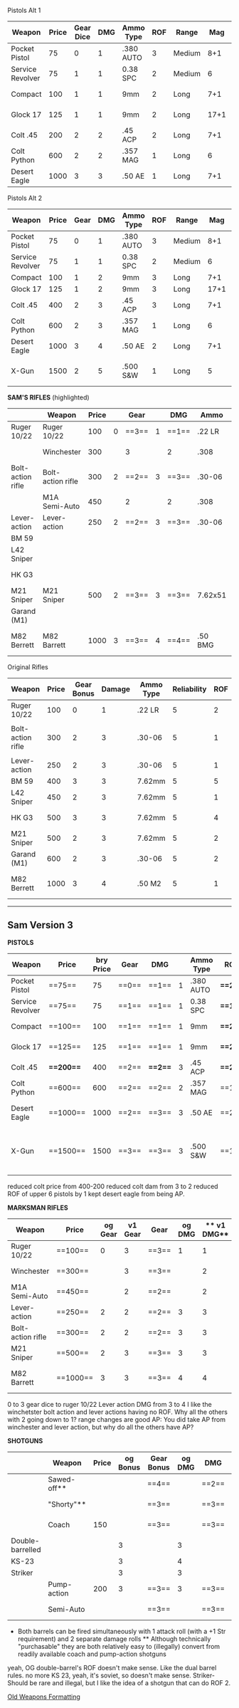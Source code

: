 Pistols Alt 1

| **Weapon**       | **Price** | **Gear Dice** | **DMG** | **Ammo Type** | **ROF** | **Range** | **Mag** | **Features**  | **Hide** | **Str** | **Weight** | Supply |     |
| ---------------- | --------- | ------------- | ------- | ------------- | ------- | --------- | ------- | ------------- | -------- | ------- | ---------- | ------ | --- |
| Pocket Pistol    | 75        | 0             | 1       | .380 AUTO     | 3       | Medium    | 8+1     | Arm, 1H       | +3       | 1       | 0.25       | 1/F    |     |
| Service Revolver | 75        | 1             | 1       | 0.38 SPC      | 2       | Medium    | 6       | Arm, 1H       | +3       | 2       | 0.5        | 1/F    |     |
| Compact          | 100       | 1             | 1       | 9mm           | 2       | Long      | 7+1     | Arm, 1H-1     | +2       | 2       | 0.5        | 1/F    |     |
| Glock 17         | 125       | 1             | 1       | 9mm           | 2       | Long      | 17+1    | Arm, 1H-1     | +1       | 2       | 0.5        | 1/F    |     |
| Colt .45         | 200       | 2             | 2       | .45 ACP       | 2       | Long      | 7+1     | Arm, 1H-2     | +1       | 2       | 0.5        | 1/F    |     |
| Colt Python      | 600       | 2             | 2       | .357 MAG      | 1       | Long      | 6       | Arm, 1H-1     | 0        | 2       | 0.5        | 2/F    |     |
| Desert Eagle     | 1000      | 3             | 3       | .50 AE        | 1       | Long      | 7+1     | AP, arm, 1H-3 | -1       | 3       | 0.75       | 3/F    |     |


Pistols Alt 2

| **Weapon**       | **Price** | **Gear** | **DMG** | **Ammo Type** | **ROF** | **Range** | **Mag** | **Jam** | **Features**     | **Hide** | **Str** | **Weight** | Supply |
| ---------------- | --------- | -------- | ------- | ------------- | ------- | --------- | ------- | ------- | ---------------- | -------- | ------- | ---------- | ------ |
| Pocket Pistol    | 75        | 0        | 1       | .380 AUTO     | 3       | Medium    | 8+1     | 5       | Arm, 1H          | +3       | 1       | 0.25       | 1/F    |
| Service Revolver | 75        | 1        | 1       | 0.38 SPC      | 2       | Medium    | 6       | 10      | Arm, 1H          | +3       | 2       | 0.5        | 1/F    |
| Compact          | 100       | 1        | 2       | 9mm           | 3       | Long      | 7+1     | 5       | Arm, 1H          | +2       | 2       | 0.5        | 1/F    |
| Glock 17         | 125       | 1        | 2       | 9mm           | 3       | Long      | 17+1    | 5       | Arm, 1H          | +1       | 2       | 0.5        | 1/F    |
| Colt .45         | 400       | 2        | 3       | .45 ACP       | 3       | Long      | 7+1     | 5       | Arm, 1H-1        | +1       | 2       | 0.5        | 1/F    |
| Colt Python      | 600       | 2        | 3       | .357 MAG      | 1       | Long      | 6       | 10      | Arm, 1H-1        | 0        | 2       | 0.5        | 2/F    |
| Desert Eagle     | 1000      | 3        | 4       | .50 AE        | 2       | Long      | 7+1     | 5       | Arm, 1H-2        | -1       | 3       | 0.75       | 3/F    |
| X-Gun            | 1500      | 2        | 5       | .500 S&W      | 1       | Long      | 5       | 10      | Arm, 1H-3, Scary | -2       | 4       | 1          | 4/F    |


**SAM'S RIFLES** (highlighted)

|                   | **Weapon**        | **Price** |     | **Gear** |     | **DMG** | **Ammo** |     | **ROF** |         | **Range**   | **Mag** | **Jam** |                      | **Features**        | **Str** | **Weight** | Supply |
| ----------------- | ----------------- | --------- | --- | -------- | --- | ------- | -------- | --- | ------- | ------- | ----------- | ------- | ------- | -------------------- | ------------------- | ------- | ---------- | ------ |
| Ruger 10/22       | Ruger 10/22       | 100       | 0   | ==3==    | 1   | ==1==   | .22 LR   | 2   | ==2==   | Long    | ==Distant== | 10      | 7       | 1H-3                 | ==1H-3, AP==        | 1       | 2          | 1/F    |
|                   | Winchester        | 300       |     | 3        |     | 2       | .308     |     | ==1==   |         | ==Extreme== | 10      | 11      |                      | ==1H-3, AP==        | 2       | 2          | 1/F    |
| Bolt-action rifle | Bolt-action rifle | 300       | 2   | ==2==    | 3   | ==3==   | .30-06   | 1   | ==1==   | Extreme | ==Extreme== | 5       | 11      | 1H-3                 | ==1H-3, AP==        | 2       | 1          | 2/F    |
|                   | M1A Semi-Auto     | 450       |     | 2        |     | 2       | .308     |     | ==2==   |         | ==Distant== | 20      | 7       |                      | ==1H-3, AP==        | 2       | 2          | 3/R    |
| Lever-action      | Lever-action      | 250       | 2   | ==2==    | 3   | ==3==   | .30-06   | 1   | ==1==   | Long    | ==Distant== | 8       | 9       | 1H-3                 | ==1H-3, AP==        | 3       | 1          | 2/F    |
| BM 59             |                   |           |     |          |     |         |          |     |         |         |             |         |         | 1H-3                 |                     |         |            |        |
| L42 Sniper        |                   |           |     |          |     |         |          |     |         |         |             |         |         | 1H-3                 |                     |         |            |        |
| HK G3             |                   |           |     |          |     |         |          |     |         |         |             |         |         | AP, 1H-3             |                     |         |            |        |
| M21 Sniper        | M21 Sniper        | 500       | 2   | ==3==    | 3   | ==3==   | 7.62x51  | 2   | ==2==   | Extreme | ==Extreme== | 20      | 7       | 1H-3                 | ==1H-3, AP==        | 2       | 2          | 4/R    |
| Garand (M1)       |                   |           |     |          |     |         |          | 2   |         | Distant |             |         |         | 1H-3                 |                     |         |            |        |
| M82 Berrett       | M82 Barrett       | 1000      | 3   | ==3==    | 4   | ==4==   | .50 BMG  | 1   | ==2==   | Extreme | ==Extreme== | 10      | 7       | AP, 1H-3, Terrifying | ==1H-3, AP, Scary== | 3       | 3          | 4/X    |

Original Rifles

| **Weapon**        | **Price** | **Gear Bonus** | **Damage** | **Ammo Type** | **Reliability** | **ROF** | **Max Range** | **Mag Cap** | **Features**         | **Weight** | Supply |
| ----------------- | --------- | -------------- | ---------- | ------------- | --------------- | ------- | ------------- | ----------- | -------------------- | ---------- | ------ |
| Ruger 10/22       | 100       | 0              | 1          | .22 LR        | 5               | 2       | Long          | 10          | 1H-3                 | 2          | 1/F    |
|                   |           |                |            |               |                 |         |               |             |                      |            |        |
| Bolt-action rifle | 300       | 2              | 3          | .30-06        | 5               | 1       | Extreme       | 5           | 1H-3                 | 1          | 2/F    |
|                   |           |                |            |               |                 |         |               |             |                      |            |        |
| Lever-action      | 250       | 2              | 3          | .30-06        | 5               | 1       | Long          | 8           | 1H-3                 | 1          | 2/F    |
| BM 59             | 400       | 3              | 3          | 7.62mm        | 5               | 5       | Distant       | 20          | 1H-3                 | 2          | 2/R    |
| L42 Sniper        | 450       | 2              | 3          | 7.62mm        | 5               | 1       | Extreme       | 10          | 1H-3                 | 2          | 3/R    |
| HK G3             | 500       | 3              | 3          | 7.62mm        | 5               | 4       | Distant       | 20          | AP, 1H-3             | 2          | 3/R    |
| M21 Sniper        | 500       | 2              | 3          | 7.62mm        | 5               | 2       | Extreme       | 20          | 1H-3                 | 2          | 4/R    |
| Garand (M1)       | 600       | 2              | 3          | .30-06        | 5               | 2       | Distant       | 8           | 1H-3                 | 2          | 2/F    |
| M82 Berrett       | 1000      | 3              | 4          | .50 M2        | 5               | 1       | Extreme       | 10          | AP, 1H-3, Terrifying | 3          | 4/X    |

-------------------------------------
Sam Version 3
-------------------------------------------------------------
**PISTOLS**

| **Weapon**       | **Price**   | bry Price | **Gear** | **DMG**   |     | **Ammo Type** | **ROF**   | bry ROF | **Range**  | **Mag** | **Jam** | **Features**         | bry Features                     | **Hide** | **Str**   | **Weight** | Supply  |
| ---------------- | ----------- | --------- | -------- | --------- | --- | ------------- | --------- | ------- | ---------- | ------- | ------- | -------------------- | -------------------------------- | -------- | --------- | ---------- | ------- |
| Pocket Pistol    | ==75==      | 75        | ==0==    | ==1==     | 1   | .380 AUTO     | **==2==** | 3       | ==Medium== | 8+1     | 5       | ==Arm, 1H==          | Small, 1H                        | ==+3==   | **==1==** | ==0.25==   | ==1/F== |
| Service Revolver | ==75==      | 75        | ==1==    | ==1==     | 1   | 0.38 SPC      | **==1==** | 2       | ==Medium== | 6       | 10      | ==Arm, 1H==          | Small, 1H                        | ==+3==   | **==2==** | ==0.5==    | ==1/F== |
| Compact          | ==100==     | 100       | ==1==    | ==1==     | 1   | 9mm           | **==2==** | 3       | ==Long==   | 7+1     | 5       | ==Arm, 1H==          | Small, 1H                        | ==+2==   | **==2==** | ==0.5==    | ==1/F== |
| Glock 17         | ==125==     | 125       | ==1==    | ==1==     | 1   | 9mm           | **==2==** | 3       | ==Long==   | 17+1    | 5       | ==Arm, 1H==          | Small, 1H                        | ==+1==   | **==2==** | ==0.5==    | ==1/F== |
| Colt .45         | **==200==** | 400       | ==2==    | **==2==** | 3   | .45 ACP       | **==2==** | 3       | ==Long==   | 7+1     | 5       | ==Arm, 1H-1==        | Small, 1H-1                      | ==+1==   | **==2==** | ==0.5==    | ==1/F== |
| Colt Python      | ==600==     | 600       | ==2==    | ==2==     | 2   | .357 MAG      | ==1==     | 1       | ==Long==   | 6       | 10      | ==Arm, 1H-1==        | Small, 1H-1                      | ==0==    | **==2==** | ==0.5==    | ==2/F== |
| Desert Eagle     | ==1000==    | 1000      | ==2==    | ==3==     | 3   | .50 AE        | ==2==     | 2       | ==Long==   | 7+1     | 5       | **==Arm, 1H-2==**    | AP, Small, 1H-2                  | ==-1==   | **==3==** | ==0.75==   | ==3/F== |
| X-Gun            | ==1500==    | 1500      | ==3==    | ==3==     | 3   | .500 S&W      | ==1==     | 1       | ==Long==   | 5       | 10      | ==Arm, 1H-3, Scary== | Small, Heavy, Scary, 1H-3, STR 3 | ==-2==   | **==4==** | ==1==      | ==4/F== |
reduced colt price from 400-200
reduced colt dam from 3 to 2
reduced ROF of upper 6 pistols by 1
kept desert eagle from being AP.

**MARKSMAN RIFLES**

| **Weapon**        | **Price** | og Gear | **v1 Gear** | **Gear** | og DMG | ** v1 DMG** | **DMG** | **Ammo Type** | og ROF | ** v1 ROF** | **ROF** | og Range | ** v1 Range** | **Range**   | **Mag** | **Jam** | og Features          | ** v1 Features** | **Features**        | **Str** | **Weight** | Supply  |
| ----------------- | --------- | ------- | ----------- | -------- | ------ | ----------- | ------- | ------------- | ------ | ----------- | ------- | -------- | ------------- | ----------- | ------- | ------- | -------------------- | ---------------- | ------------------- | ------- | ---------- | ------- |
| Ruger 10/22       | ==100==   | 0       | 3           | ==3==    | 1      | 1           | ==1==   | .22 LR        | 2      | 2           | ==1==   | Long     | Distant       | ==Long==    | ==10==  | 5       | 1H-3                 | 1H-3, AP         | ==1H-3, AP==        | ==1==   | ==2==      | ==1/F== |
| Winchester        | ==300==   |         | 3           | ==3==    |        | 2           | ==3==   | .308          |        | 1           | ==/==   |          | Extreme       | ==Distant== | ==10==  | 10      |                      | 1H-3, AP         | ==1H-3==            | ==2==   | ==2==      | ==1/F== |
| M1A Semi-Auto     | ==450==   |         | 2           | ==2==    |        | 2           | ==2==   | .308          |        | 2           | ==1==   |          | Distant       | ==Distant== | ==20==  | 5       |                      | 1H-3, AP         | ==1H-3, AP==        | ==2==   | ==2==      | ==3/R== |
| Lever-action      | ==250==   | 2       | 2           | ==2==    | 3      | 3           | ==4==   | .30-06        | 1      | 1           | ==/==   | Long     | Distant       | ==Extreme== | ==8==   | 5       | 1H-3                 | 1H-3, AP         | ==1H-3==            | ==3==   | ==1==      | ==2/F== |
| Bolt-action rifle | ==300==   | 2       | 2           | ==2==    | 3      | 3           | ==3==   | .30-06        | 1      | 1           | ==/==   | Extreme  | Extreme       | ==Extreme== | ==5==   | 10      | 1H-3                 | 1H-3, AP         | ==1H-3. AP==        | ==2==   | ==1==      | ==1/F== |
| M21 Sniper        | ==500==   | 2       | 3           | ==3==    | 3      | 3           | ==3==   | 7.62x51       | 2      | 2           | ==1==   | Extreme  | Extreme       | ==Extreme== | ==20==  | 5       | 1H-3                 | 1H-3, AP         | ==1H-3, AP==        | ==2==   | ==2==      | ==4/R== |
| M82 Barrett       | ==1000==  | 3       | 3           | ==3==    | 4      | 4           | ==4==   | .50 BMG       | 1      | 2           | ==1==   | Extreme  | Extreme       | ==Extreme== | ==10==  | 5       | AP, 1H-3, Terrifying | 1H-3, AP, Scary  | ==1H-3, AP, Scary== | ==3==   | ==3==      | ==4/R== |
0 to 3 gear dice to ruger 10/22
Lever action DMG from 3 to 4
I like the winchetster bolt action and lever actions having no ROF. Why all the others with 2 going down to 1?
range changes are good
AP: You did take AP from winchester and lever action, but why do all the others have AP?


**SHOTGUNS**

|                  | **Weapon**  | **Price** | og Bonus | **Gear Bonus** | og DMG | **DMG** | og Ammo | **Ammo** | og ROF | **ROF** |        | **Range**  | **Mag** | **Jam** | **Features** | **Hide** | **Str**  | **Weight** | Supply  |
| ---------------- | ----------- | --------- | -------- | -------------- | ------ | ------- | ------- | -------- | ------ | ------- | ------ | ---------- | ------- | ------- | ------------ | -------- | -------- | ---------- | ------- |
|                  | Sawed-off** |           |          | ==4==          |        | ==2==   |         | 12 GA    |        | ==1==   |        | ==Short==  | 2*      | 10      | ==1H-1==     | ==-2==   | ==3/4*== |            | ==4/R== |
|                  | "Shorty"**  |           |          | ==3==          |        | ==3==   |         | 12 GA    |        | ==/==   |        | ==Medium== | 3+1     | 5       | ==1H-2==     | ==-3==   | ==3==    |            | ==3/R== |
|                  | Coach       | 150       |          | ==3==          |        | ==3==   |         | 12 GA    |        | ==1==   |        | ==Long==   | 2*      | 10      | ==1H-3==     | ==N/A==  | ==2/3*== | ==1==      | ==1/F== |
| Double-barrelled |             |           | 3        |                | 3      |         | 12 GA   |          | 2      |         | Long   |            |         |         |              |          |          |            |         |
| KS-23            |             |           | 3        |                | 4      |         | 20 GA   |          | 1      |         | Medium |            |         |         |              |          |          |            |         |
| Striker          |             |           | 3        |                | 3      |         | 12 GA   |          | 2      |         | Long   |            |         |         |              |          |          |            |         |
|                  | Pump-action | 200       | 3        | ==3==          | 3      | ==3==   | 12 GA   | 12 GA    | 1      | ==/==   | Long   | ==Long==   | 6+1     | 5       | ==1H-3==     | ==N/A==  | ==2==    | ==1==      | ==1/F== |
|                  | Semi-Auto   |           |          | ==3==          |        | ==3==   |         | 13 GA    |        | ==1==   |        | ==Long==   | 4+1     | 5       | ==1H-3==     | ==N/A==  | ==2==    | ==1==      | ==2/F== |
* Both barrels can be fired simultaneously with 1 attack roll (with a +1 Str requirement) and 2 separate damage rolls
** Although technically "purchasable" they are both relatively easy to (illegally) convert from readily available coach and pump-action shotguns

yeah, OG double-barrel's ROF doesn't make sense. Like the dual barrel rules.
no more KS 23, yeah, it's soviet, so doesn't make sense.
Striker- Should be rare and illegal, but I like the idea of a shotgun that can do ROF 2.

[Old Weapons Formatting](Old%20Weapons%20Formatting.md)